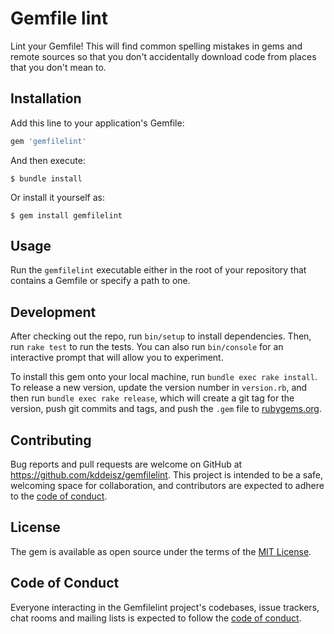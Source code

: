 # Gemfile lint

Lint your Gemfile! This will find common spelling mistakes in gems and remote sources so that you don't accidentally download code from places that you don't mean to.

## Installation

Add this line to your application's Gemfile:

```ruby
gem 'gemfilelint'
```

And then execute:

    $ bundle install

Or install it yourself as:

    $ gem install gemfilelint

## Usage

Run the `gemfilelint` executable either in the root of your repository that contains a Gemfile or specify a path to one.

## Development

After checking out the repo, run `bin/setup` to install dependencies. Then, run `rake test` to run the tests. You can also run `bin/console` for an interactive prompt that will allow you to experiment.

To install this gem onto your local machine, run `bundle exec rake install`. To release a new version, update the version number in `version.rb`, and then run `bundle exec rake release`, which will create a git tag for the version, push git commits and tags, and push the `.gem` file to [rubygems.org](https://rubygems.org).

## Contributing

Bug reports and pull requests are welcome on GitHub at https://github.com/kddeisz/gemfilelint. This project is intended to be a safe, welcoming space for collaboration, and contributors are expected to adhere to the [code of conduct](https://github.com/kddeisz/gemfilelint/blob/master/CODE_OF_CONDUCT.md).

## License

The gem is available as open source under the terms of the [MIT License](https://opensource.org/licenses/MIT).

## Code of Conduct

Everyone interacting in the Gemfilelint project's codebases, issue trackers, chat rooms and mailing lists is expected to follow the [code of conduct](https://github.com/kddeisz/gemfilelint/blob/master/CODE_OF_CONDUCT.md).
